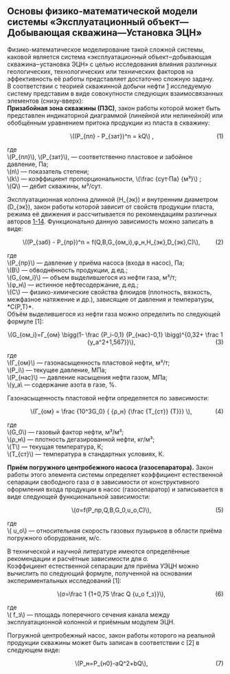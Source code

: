 ## Основы физико-математической модели системы «Эксплуатационный объект—Добывающая скважина—Установка ЭЦН»

   Физико-математическое моделирование такой сложной системы,  каковой  является
система «эксплуатационный  объект‒добывающая  скважина‒установка  ЭЦН»  с  целью
исследования влияния различных геологических,  технологических  или  технических
факторов на эффективность её работы представляет достаточно сложную задачу.  
   В соответствии с теорией скважинной  добычи  нефти  [1](#источники)  исследуемую  систему
представим   в   виде   совокупности   следующих    взаимосвязанных    элементов
(снизу-вверх):  
   **Призабойная зона скважины (ПЗС)**, закон работы которой может быть  представлен
индикаторной диаграммой (линейной  или  нелинейной)  или  обобщённым  уравнением
притока продукции из пласта в скважину:  

<p id="формула-1" style="text-align: center;">\((P_{пл} - P_{зат})^n  = kQ\) ,
<span style="float:right;">(1)</span></p>  


<p>где<br>
\(P_{пл}\), \(P_{зат}\), — соответственно пластовое и забойное давление, Па;<br>
\(n\) — показатель степени;<br>
\(k\) — коэффициент пропорциональности, \(\frac {сут·Па} {м³}\) ;<br>
\(Q\) — дебит скважины, м³/сут.</p>  

 
   Эксплуатационная колонна длинной \(H_{эк}\)  и  внутренним  диаметром  \(D_{эк}\),  закон
работы которой зависит  от  свойств  продукции  пласта,  режима  её  движения  и
рассчитывается по рекомендациям различных авторов [1-14](#источники).  Функционально  данную
зависимость можно записать в виде:

<p id="формула-2" style="text-align: center;">\((P_{заб} - P_{пр})^n  = f(Q,B,G_{ом_i},φ_н,H_{эк},D_{эк},C)\),
<span style="float:right;">(2)</span>

<p>где <br> 
\(P_{пр}\) — давление у приёма насоса (входа в насос), Па; <br>
\(В\) — обводнённость продукции, д.ед.;<br>
\(G_{ом_i}\) — объем выделившегося из нефти газа, м³/т;<br>
\(φ_н\) — истинное нефтесодержание, д.ед.;<br>
\(С\) — физико-химические свойства флюидов (плотность, вязкость, межфазное натяжение и др.), зависящие от давления и температуры, *C(P,T)*.<br>
Объём выделившегося из нефти газа можно определить по следующей формуле [1]:</p>


<p id="формула-3" style="text-align: center;">\(G_{ом_i}=Г_{ом} \bigg(1- \frac {P_i-0,1} {P_{нас}-0,1} \bigg)^{0,32+ \frac 1 {y_а^2+1,567}}\),
<span style="float:right;">(3)</span></p>
<p>где <br> 
\(Г_{ом}\) — газонасыщенность пластовой нефти, м³/т;                 <br>
\(P_i\) — текущее давление, МПа;                                   <br>
\(P_{нас}\) — давление насыщения нефти газом, МПа;                 <br>
\(y_а\ — содержание азота в газе, %.                              </p>
Газонасыщенность пластовой нефти определяется по зависимости:

<p id="формула-4" style="text-align: center;">\(Г_{ом} = \frac {10^3G_0} { {ρ_н}  {\frac {T_{ст}} {T}}}  \),
<span style="float:right;">(4)</span></p>

<p>где <br>
\(G_0\) —  газовый фактор нефти, м³/м³; <br>
\(ρ_н\) — плотность дегазированной нефти, кг/м³; <br>
\(T\) — текущая температура, К;<br>
\(T_{ст}\) — температура в стандартных условиях, К. </p>
   
**Приём погружного центробежного насоса (газосепаратора).**  Закон  работы  этого
элемента системы определяет коэффициент естественной сепарации свободного газа σ
в  зависимости  от  конструктивного   оформления   входа   продукции   в   насос
(газосепаратор) и записывается в виде следующей функциональной зависимости:

<p id="формула-5" style="text-align: center;">\(σ=f(P_пр,Q,B,G_0,υ_о,C)\),	
<span style="float:right;">(5)</span></p>
<p>где<br>
\( υ_о\) — относительная скорость газовых пузырьков в области приёма погружного оборудования, м/с.  </p>

В технической и научной литературе имеются определённые рекомендации и расчётные зависимости для σ.  
   Коэффициент  естественной  сепарации  для  приёма  УЭЦН  можно  вычислить  по
следующий формуле, полученной на основании экспериментальных исследований [1]:

<p id="формула-6" style="text-align: center;">\(σ=\frac 1 {1+0,75 \frac Q {υ_о f_з}}\),	
<span style="float:right;">(6)</span></p>
<p>где<br>
\( f_з\) — площадь поперечного сечения канала между эксплуатационной колонной и приёмным модулем ЭЦН.</p>
   Погружной центробежный насос, закон работы  которого  на  реальной  продукции
скважины может быть записан в соответствии с [2] в следующем виде:

<p id="формула-7" style="text-align: center;">\(P_н=P_{н0}-aQ^2+bQ\),	
<span style="float:right;">(7)</span></p>
